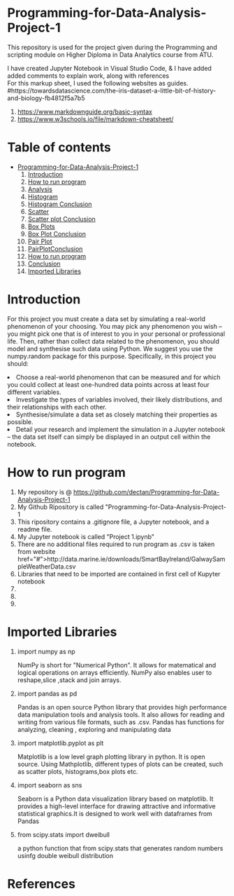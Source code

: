# Programming-for-Data-Analysis-Project-1
<p>This repository is used for the project given during the Programming and scripting module on Higher Diploma in Data Analytics course from ATU.</p>

<p>I have created Jupyter Notebook in Visual Studio Code, & I have added added comments to explain work, along with references<br>
For this markup sheet, I used the following websites as guides.<br>
#https://towardsdatascience.com/the-iris-dataset-a-little-bit-of-history-and-biology-fb4812f5a7b5
<ol>
<li><a href="#">https://www.markdownguide.org/basic-syntax</a></li>
<li><a href="#">https://www.w3schools.io/file/markdown-cheatsheet/</a></li></p>
</ol>

# **Table of contents**
* [Programming-for-Data-Analysis-Project-1](Programming-for-Data-Analysis-Project-1)
    1. [Introduction](#Introduction)
    2. [How to run program](#How-to-run-program)
    3. [Analysis](#Analysis)
    4. [Histogram](#Histogram)
    5. [Histogram Conclusion](#Histogram-Conclusion)
    6. [Scatter](#Scatter) 
    7. [Scatter plot Conclusion](#Scatter-Plot-Conclusion)
    8. [Box Plots](#BoxPlots)
    9. [Box Plot Conclusion](#Box-Plot-Conclusion)
    10. [Pair Plot ](#PairPlot)
    11. [PairPlotConclusion](#Pair-Plot-Conclusion)
    12. [How to run program](#How-to-run-program)
    13. [Conclusion](#Conclusion)
    14. [Imported Libraries](#Imported-Libraries)

# Introduction #
<p>For this project you must create a data set by simulating a real-world phenomenon of your choosing. You may pick any phenomenon you wish – you might pick one that is
of interest to you in your personal or professional life. Then, rather than collect data related to the phenomenon, you should model and synthesise such data using Python.
We suggest you use the numpy.random package for this purpose.
Specifically, in this project you should:</p>
<p>
<li>Choose a real-world phenomenon that can be measured and for which you could collect at least one-hundred data points across at least four different variables.</li>
<li>Investigate the types of variables involved, their likely distributions, and their relationships with each other.</li>
<li>Synthesise/simulate a data set as closely matching their properties as possible.</li>
<li>Detail your research and implement the simulation in a Jupyter notebook – the data set itself can simply be displayed in an output cell within the notebook.</li>

# How to run program #
<ol>
<li> My repository is @ <a href="#">https://github.com/dectan/Programming-for-Data-Analysis-Project-1</a></li>
<li> My Github Ripository is called "Programming-for-Data-Analysis-Project-1</li>
<li> This ripository contains a .gitignore file, a Jupyter notebook, and a readme file. </li>   
<li> My Jupyter notebook is called "Project 1.ipynb"</li> 
<li> There are no additional files required to run program as .csv is taken from website <a> href="#">http://data.marine.ie/downloads/SmartBayIreland/GalwaySampleWeatherData.csv</a></li>
<li> Libraries that need to be imported are contained in first cell of Kupyter notebook </li> 
<li> </li> 
<li></li> 
<li></li> 

</ol>


# Imported Libraries #

<ol>
<li>import numpy as np</li>
<p> NumPy is short for "Numerical Python". It allows for matematical and logical operations on arrays efficiently. NumPy also enables user to reshape,slice ,stack and join arrays.</p>
<li>import pandas as pd</li>
<p>Pandas is an open source Python library that provides high performance data manipulation tools and analysis tools. It also allows for reading and writing from various file formats, such as .csv. Pandas has functions for analyzing, cleaning , exploring and manipulating data</p>
<li>import matplotlib.pyplot as plt</li>
<p>Matplotlib is a low level graph plotting library in python. It is open source. Using Mathplotlib, different types of plots can be created, such as scatter plots, histograms,box plots etc.</p>
<li>import seaborn as sns</li>
<p>Seaborn is a Python data visualization library based on matplotlib. It provides a high-level interface for drawing attractive and informative statistical graphics.It is designed to work well with dataframes from Pandas
<li>from scipy.stats import dweibull</li>
<p> a python function that from scipy.stats that generates random numbers usinfg double weibull distribution</p>
</ol>

# References # 
<ol>


</ol>
